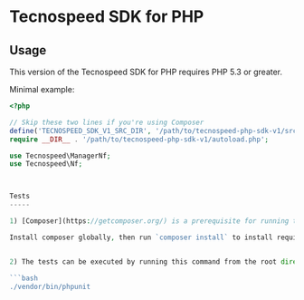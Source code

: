 Tecnospeed SDK for PHP
====================


Usage
-----

This version of the Tecnospeed SDK for PHP requires PHP 5.3 or greater.

Minimal example:

```php
<?php

// Skip these two lines if you're using Composer
define('TECNOSPEED_SDK_V1_SRC_DIR', '/path/to/tecnospeed-php-sdk-v1/src/Tecnospeed/');
require __DIR__ . '/path/to/tecnospeed-php-sdk-v1/autoload.php';

use Tecnospeed\ManagerNf;
use Tecnospeed\Nf;



Tests
-----

1) [Composer](https://getcomposer.org/) is a prerequisite for running the tests.

Install composer globally, then run `composer install` to install required files.


2) The tests can be executed by running this command from the root directory:

```bash
./vendor/bin/phpunit
```
